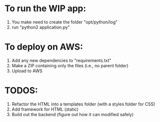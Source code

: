 # To run the WIP app:
1. You make need to create the folder "opt/python/log"
2. run "python2 application.py"

# To deploy on AWS:
1. Add any new dependencies to "requirements.txt"
2. Make a ZIP containing only the files (i.e., no parent folder)
3. Upload to AWS

# TODOS:
1. Refactor the HTML into a templates folder (with a styles folder for CSS)
2. Add framework for HTML (static)
3. Build out the backend (figure out how it can modified safely)
